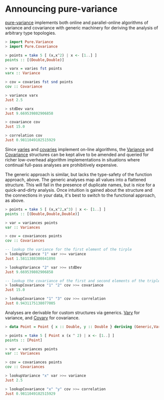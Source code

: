 # Announcing pure-variance

[pure-variance](/doc/pure-variance/0.7.0.0) implements both online and parallel-online algorithms of variance and covariance with generic machinery for deriving the analysis of arbitrary type topologies.

```haskell
> import Pure.Variance
> import Pure.Covariance

> points = take 5 [ (x,x^2) | x <- [1..] ]
points :: [(Double,Double)]

> varx = varies fst points
varx :: Variance  

> cov = covaries fst snd points
cov :: Covariance

> variance varx
Just 2.5

> stdDev varx
Just 9.669539802906858

> covariance cov
Just 15.0

> correlation cov
Just 0.9811049102515929
```

Since [varies](/doc/pure-variance/0.7.0.0/Pure.Variance/varies) and [covaries](/doc/pure-variance/0.7.0.0/Pure.Covariance/covaries) implement on-line algorithms, the [Variance](/doc/pure-variance/0.7.0.0/Pure.Variance/data%20Variance) and [Covariance](/doc/pure-variance/0.7.0.0/Pure.Covariance/data%20Covariance) structures can be kept alive to be amended and queried for richer low-overhead algorithm implementations in situations where continual full-pass analyses are prohibitively expensive.

The generic approach is similar, but lacks the type-safety of the function approach, above. The generic analyses map all values into a flattened structure. This will fail in the presence of duplicate names, but is nice for a quick-and-dirty analysis. Once intuition is gained about the structure and the connections in your data, it's best to switch to the functional approach, as above.

```haskell
> points = take 5 [ (x,x^2,x^3) | x <- [1..] ]
points :: [(Double,Double,Double)]

> var = variances points
var :: Variances  

> cov = covariances points
cov :: Covariances

-- lookup the variance for the first element of the tirple
> lookupVariance "1" var >>= variance
Just 1.5811388300841898

> lookupVariance "2" var >>= stdDev
Just 9.669539802906858

-- lookup the covariance of the first and second elements of the triple
> lookupCovariance "1" "2" cov >>= covariance
Just 15.0

> lookupCovariance "1" "3" cov >>= correlation
Just 0.9431175138077005
```

Analyses are derivable for custom structures via generics. [Vary](/doc/pure-variance/0.7.0.0/Pure.Variance/class%20Vary) for variance, and [Covary](/doc/pure-variance/0.7.0.0/Pure.Covariance/class%20Covary) for covariance.

```haskell
> data Point = Point { x :: Double, y :: Double } deriving (Generic,Vary,Covary)

> points = take 5 [ Point x (x ^ 2) | x <- [1..] ]
points :: [Point]

> var = variances points
var :: Variances  

> cov = covariances points
cov :: Covariances

> lookupVariance "x" var >>= variance
Just 2.5

> lookupCovariance "x" "y" cov >>= correlation
Just 0.9811049102515929
```


